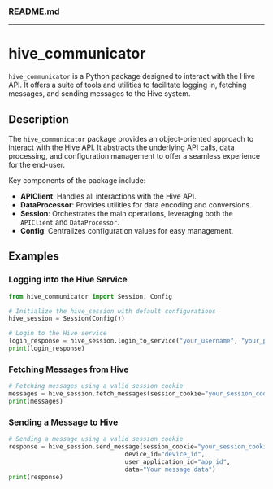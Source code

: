 ### README.md

---

# hive_communicator

`hive_communicator` is a Python package designed to interact with the Hive API. It offers a suite of tools and utilities to facilitate logging in, fetching messages, and sending messages to the Hive system.

## Description

The `hive_communicator` package provides an object-oriented approach to interact with the Hive API. It abstracts the underlying API calls, data processing, and configuration management to offer a seamless experience for the end-user.

Key components of the package include:
- **APIClient**: Handles all interactions with the Hive API.
- **DataProcessor**: Provides utilities for data encoding and conversions.
- **Session**: Orchestrates the main operations, leveraging both the `APIClient` and `DataProcessor`.
- **Config**: Centralizes configuration values for easy management.

## Examples

### Logging into the Hive Service

```python
from hive_communicator import Session, Config

# Initialize the hive_session with default configurations
hive_session = Session(Config())

# Login to the Hive service
login_response = hive_session.login_to_service("your_username", "your_password")
print(login_response)
```

### Fetching Messages from Hive

```python
# Fetching messages using a valid session cookie
messages = hive_session.fetch_messages(session_cookie="your_session_cookie")
print(messages)
```

### Sending a Message to Hive

```python
# Sending a message using a valid session cookie
response = hive_session.send_message(session_cookie="your_session_cookie", 
                                device_id="device_id", 
                                user_application_id="app_id", 
                                data="Your message data")
print(response)
```
